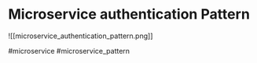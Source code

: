
# Microservice authentication Pattern
![[microservice_authentication_pattern.png]]

#microservice  #microservice_pattern 